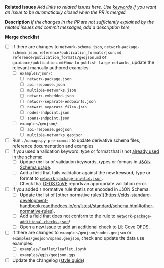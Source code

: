 **Related issues**
*Add links to related issues here. Use [keywords](https://docs.github.com/en/issues/tracking-your-work-with-issues/linking-a-pull-request-to-an-issue#linking-a-pull-request-to-an-issue-using-a-keyword) if you want an issue to be automatically closed when the PR is merged.*

**Description**
*If the changes in the PR are not sufficiently explained by the related issues and commit messages, add a description here*

**Merge checklist**
- [ ] If there are changes to `network-schema.json`, `network-package-schema.json`, `reference/publication_formats/json.md`, `reference/publication_formats/geojson.md` or `guidance/publication.md#how-to-publish-large-networks`, update the relevant manually authored examples:
  - [ ] `examples/json/`:
    - [ ] `network-package.json`
    - [ ] `api-response.json`
    - [ ] `multiple-networks.json`
    - [ ] `network-embedded.json`
    - [ ] `network-separate-endpoints.json`
    - [ ] `network-separate-files.json`
    - [ ] `nodes-endpoint.json`
    - [ ] `spans-endpoint.json`
  - [ ] `examples/geojson/`:
    - [ ] `api-response.geojson`
    - [ ] `multiple-networks.geojson`
- [ ] Run `./manage.py pre-commit` to update derivative schema files, reference documentation and examples
- [ ] If you used a validation keyword, type or format that is not [already used in the schema](https://ofds-standard-development-handbook.readthedocs.io/en/latest/standard/schema.html#json-schema-usage):
  - [ ] Update the list of validation keywords, types or formats in [JSON Schema usage](https://ofds-standard-development-handbook.readthedocs.io/en/latest/standard/schema.html#json-schema-usage).
  - [ ] Add a field that fails validation against the new keyword, type or format to [`network-package-invalid.json`](https://github.com/Open-Telecoms-Data/open-fibre-data-standard/blob/0.1-dev/examples/json/network-package-invalid.json).
  - [ ] Check that [OFDS CoVE](https://ofds.cove.opendataservices.coop/) reports an appropriate validation error.
- [ ] If you added a normative rule that is not encoded in JSON Schema:
  - [ ] Update the list of [other normative rules]((https://ofds-standard-development-handbook.readthedocs.io/en/latest/standard/schema.html#other-normative-rules).
  - [ ] Add a field that does not conform to the rule to [`network-package-additional-checks.json`](https://github.com/Open-Telecoms-Data/open-fibre-data-standard/blob/0.1-dev/examples/json/network-package-additional-checks.json)/
  - [ ] Open a [new issue](https://github.com/Open-Telecoms-Data/lib-cove-ofds/issues/new/choose) to add an additional check to Lib Cove OFDS.
- [ ] If there are changes to `examples/geojson/nodes.geojson` or `examples/geojson/spans.geojson`, check and update the data use examples:
  - [ ] `examples/leaflet/leaflet.ipynb`
  - [ ] `examples/qgis/geojson.qgs`
- [ ] Update the changelog ([style guide](https://ofds-standard-development-handbook.readthedocs.io/en/latest/style/changelog_style_guide.html))